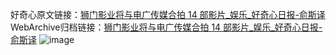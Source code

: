 好奇心原文链接：[狮门影业将与电广传媒合拍 14 部影片_娱乐_好奇心日报-俞斯译](https://www.qdaily.com/articles/7533.html)
WebArchive归档链接：[狮门影业将与电广传媒合拍 14 部影片_娱乐_好奇心日报-俞斯译](http://web.archive.org/web/20190623172445/https://www.qdaily.com/articles/7533.html)
![image](http://ww3.sinaimg.cn/large/007d5XDply1g3wjihs9axj30u02dz1kx)
